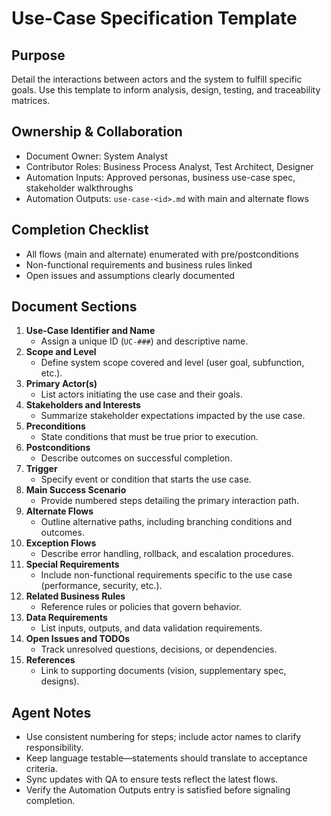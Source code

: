 # Use-Case Specification Template

## Purpose
Detail the interactions between actors and the system to fulfill specific goals. Use this template to inform
analysis, design, testing, and traceability matrices.

## Ownership & Collaboration
- Document Owner: System Analyst
- Contributor Roles: Business Process Analyst, Test Architect, Designer
- Automation Inputs: Approved personas, business use-case spec, stakeholder walkthroughs
- Automation Outputs: `use-case-<id>.md` with main and alternate flows

## Completion Checklist
- All flows (main and alternate) enumerated with pre/postconditions
- Non-functional requirements and business rules linked
- Open issues and assumptions clearly documented

## Document Sections
1. **Use-Case Identifier and Name**
   - Assign a unique ID (`UC-###`) and descriptive name.
2. **Scope and Level**
   - Define system scope covered and level (user goal, subfunction, etc.).
3. **Primary Actor(s)**
   - List actors initiating the use case and their goals.
4. **Stakeholders and Interests**
   - Summarize stakeholder expectations impacted by the use case.
5. **Preconditions**
   - State conditions that must be true prior to execution.
6. **Postconditions**
   - Describe outcomes on successful completion.
7. **Trigger**
   - Specify event or condition that starts the use case.
8. **Main Success Scenario**
   - Provide numbered steps detailing the primary interaction path.
9. **Alternate Flows**
   - Outline alternative paths, including branching conditions and outcomes.
10. **Exception Flows**
    - Describe error handling, rollback, and escalation procedures.
11. **Special Requirements**
    - Include non-functional requirements specific to the use case (performance, security, etc.).
12. **Related Business Rules**
    - Reference rules or policies that govern behavior.
13. **Data Requirements**
    - List inputs, outputs, and data validation requirements.
14. **Open Issues and TODOs**
    - Track unresolved questions, decisions, or dependencies.
15. **References**
    - Link to supporting documents (vision, supplementary spec, designs).

## Agent Notes
- Use consistent numbering for steps; include actor names to clarify responsibility.
- Keep language testable—statements should translate to acceptance criteria.
- Sync updates with QA to ensure tests reflect the latest flows.
- Verify the Automation Outputs entry is satisfied before signaling completion.
